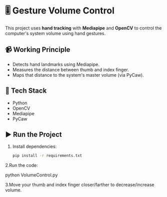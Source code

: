 # 🎚️ Gesture Volume Control

This project uses **hand tracking** with **Mediapipe** and **OpenCV** to control the computer's system volume using hand gestures.

## 📹 Working Principle
- Detects hand landmarks using Mediapipe.
- Measures the distance between thumb and index finger.
- Maps that distance to the system's master volume (via PyCaw).

## 🧠 Tech Stack
- Python
- OpenCV
- Mediapipe
- PyCaw

## ▶️ Run the Project
1. Install dependencies:
   ```bash
   pip install -r requirements.txt

2.Run the code:

   python VolumeControl.py


3.Move your thumb and index finger closer/farther to decrease/increase volume.

